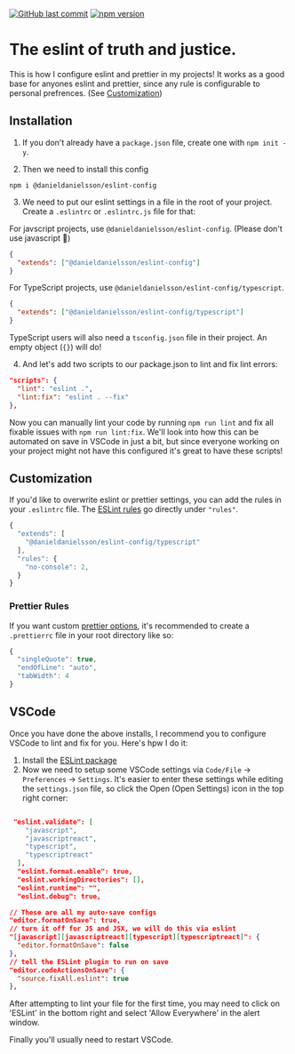[![GitHub last commit](https://img.shields.io/github/last-commit/danieldanielsson/dotfiles)](https://github.com/DanielDanielsson/eslint-config-danieldanielsson)
[![npm version](https://badge.fury.io/js/@danieldanielsson%2Feslint-config.svg)](https://badge.fury.io/js/@danieldanielsson%2Feslint-config)


# The eslint of truth and justice. 
This is how I configure eslint and prettier in my projects! It works as a good base for anyones eslint and prettier, since any rule is configurable to personal prefrences. (See [Customization](#customization))

## Installation

1. If you don't already have a `package.json` file, create one with `npm init -y`.

2. Then we need to install this config

```
npm i @danieldanielsson/eslint-config
```

3. We need to put our eslint settings in a file in the root of your project. Create a `.eslintrc` or `.eslintrc.js` file for that:

For javscript projects, use `@danieldanielsson/eslint-config`. (Please don't use javascript 🙏)
```json
{
  "extends": ["@danieldanielsson/eslint-config"]
}
```

For TypeScript projects, use `@danieldanielsson/eslint-config/typescript`.

```json
{
  "extends": ["@danieldanielsson/eslint-config/typescript"]
}
```

TypeScript users will also need a `tsconfig.json` file in their project. An empty object (`{}`) will do! 

4. And let's add two scripts to our package.json to lint and fix lint errors:

```json
"scripts": {
  "lint": "eslint .",
  "lint:fix": "eslint . --fix"
},
```

Now you can manually lint your code by running `npm run lint` and fix all fixable issues with `npm run lint:fix`. We'll look into how this can be automated on save in VSCode in just a bit, but since everyone working on your project might not have this configured it's great to have these scripts! 

<a name="customization"></a>
## Customization

If you'd like to overwrite eslint or prettier settings, you can add the rules in your `.eslintrc` file. The [ESLint rules](https://eslint.org/docs/rules/) go directly under `"rules"`.

```js
{
  "extends": [
    "@danieldanielsson/eslint-config/typescript"
  ],
  "rules": {
    "no-console": 2,
  }
}
```

### Prettier Rules

If you want custom [prettier options](https://prettier.io/docs/en/options.html), it's recommended to create a `.prettierrc` file in your root directory like so:

```js
{
  "singleQuote": true,
  "endOfLine": "auto",
  "tabWidth": 4
}
```

## VSCode

Once you have done the above installs, I recommend you to configure VSCode to lint and fix for you. Here's hpw I do it:

1. Install the [ESLint package](https://marketplace.visualstudio.com/items?itemName=dbaeumer.vscode-eslint)
2. Now we need to setup some VSCode settings via `Code/File` → `Preferences` → `Settings`. It's easier to enter these settings while editing the `settings.json` file, so click the Open (Open Settings) icon in the top right corner:

```json

 "eslint.validate": [
    "javascript",
    "javascriptreact",
    "typescript",
    "typescriptreact"
  ],
  "eslint.format.enable": true,
  "eslint.workingDirectories": [],
  "eslint.runtime": "",
  "eslint.debug": true,

// These are all my auto-save configs
"editor.formatOnSave": true,
// turn it off for JS and JSX, we will do this via eslint
"[javascript][javascriptreact][typescript][typescriptreact]": {
  "editor.formatOnSave": false
},
// tell the ESLint plugin to run on save
"editor.codeActionsOnSave": {
  "source.fixAll.eslint": true
},
```

After attempting to lint your file for the first time, you may need to click on 'ESLint' in the bottom right and select 'Allow Everywhere' in the alert window.

Finally you'll usually need to restart VSCode.

